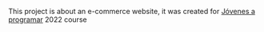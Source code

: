 <p> This project is about an e-commerce website, it was created for <a href="https://jovenesaprogramar.edu.uy/">Jóvenes a programar</a> 2022 course</p>
